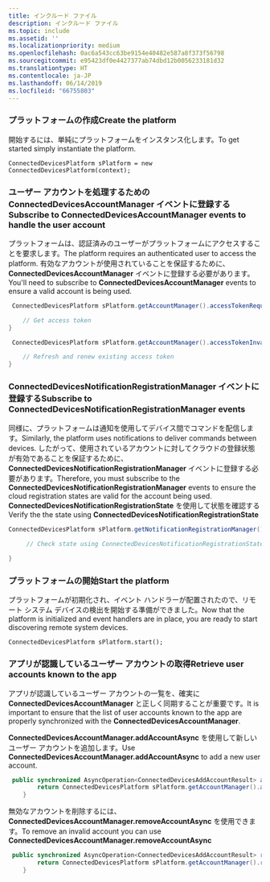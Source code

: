 ```yaml
---
title: インクルード ファイル
description: インクルード ファイル
ms.topic: include
ms.assetid: ''
ms.localizationpriority: medium
ms.openlocfilehash: 0ac6a543cc63be9154e40482e587a8f373f56798
ms.sourcegitcommit: e95423df0e4427377ab74dbd12b0056233181d32
ms.translationtype: HT
ms.contentlocale: ja-JP
ms.lasthandoff: 06/14/2019
ms.locfileid: "66755803"
---
```

### <a name="create-the-platform"></a><span data-ttu-id="da718-103">プラットフォームの作成</span><span class="sxs-lookup"><span data-stu-id="da718-103">Create the platform</span></span>


<span data-ttu-id="da718-104">開始するには、単純にプラットフォームをインスタンス化します。</span><span class="sxs-lookup"><span data-stu-id="da718-104">To get started simply instantiate the platform.</span></span>

`ConnectedDevicesPlatform sPlatform = new ConnectedDevicesPlatform(context);`

### <a name="subscribe-to-connecteddevicesaccountmanager-events-to-handle-the-user-account"></a><span data-ttu-id="da718-105">ユーザー アカウントを処理するための ConnectedDevicesAccountManager イベントに登録する</span><span class="sxs-lookup"><span data-stu-id="da718-105">Subscribe to ConnectedDevicesAccountManager events to handle the user account</span></span> 

<span data-ttu-id="da718-106">プラットフォームは、認証済みのユーザーがプラットフォームにアクセスすることを要求します。</span><span class="sxs-lookup"><span data-stu-id="da718-106">The platform requires an authenticated user to access the platform.</span></span>  <span data-ttu-id="da718-107">有効なアカウントが使用されていることを保証するために、**ConnectedDevicesAccountManager** イベントに登録する必要があります。</span><span class="sxs-lookup"><span data-stu-id="da718-107">You'll need to subscribe to **ConnectedDevicesAccountManager** events to ensure a valid account is being used.</span></span> 

```Java
 ConnectedDevicesPlatform sPlatform.getAccountManager().accessTokenRequested().subscribe((accountManager, args) -> {

    // Get access token
}
```

```Java
 ConnectedDevicesPlatform sPlatform.getAccountManager().accessTokenInvalidated().subscribe((accountManager, args) -> {

    // Refresh and renew existing access token
}
```


### <a name="subscribe-to-connecteddevicesnotificationregistrationmanager-events"></a><span data-ttu-id="da718-108">ConnectedDevicesNotificationRegistrationManager イベントに登録する</span><span class="sxs-lookup"><span data-stu-id="da718-108">Subscribe to ConnectedDevicesNotificationRegistrationManager events</span></span>

<span data-ttu-id="da718-109">同様に、プラットフォームは通知を使用してデバイス間でコマンドを配信します。</span><span class="sxs-lookup"><span data-stu-id="da718-109">Similarly, the platform uses notifications to deliver commands between devices.</span></span>  <span data-ttu-id="da718-110">したがって、使用されているアカウントに対してクラウドの登録状態が有効であることを保証するために、**ConnectedDevicesNotificationRegistrationManager** イベントに登録する必要があります。</span><span class="sxs-lookup"><span data-stu-id="da718-110">Therefore, you must subscribe to the **ConnectedDevicesNotificationRegistrationManager** events to ensure the cloud registration states are valid for the account being used.</span></span>  <span data-ttu-id="da718-111">**ConnectedDevicesNotificationRegistrationState** を使用して状態を確認する</span><span class="sxs-lookup"><span data-stu-id="da718-111">Verify the the state using **ConnectedDevicesNotificationRegistrationState**</span></span>

```Java
ConnectedDevicesPlatform sPlatform.getNotificationRegistrationManager().notificationRegistrationStateChanged().subscribe((notificationRegistrationManager, args) -> {
    
     // Check state using ConnectedDevicesNotificationRegistrationState enum

}
```
### <a name="start-the-platform"></a><span data-ttu-id="da718-112">プラットフォームの開始</span><span class="sxs-lookup"><span data-stu-id="da718-112">Start the platform</span></span>
<span data-ttu-id="da718-113">プラットフォームが初期化され、イベント ハンドラーが配置されたので、リモート システム デバイスの検出を開始する準備ができました。</span><span class="sxs-lookup"><span data-stu-id="da718-113">Now that the platform is initialized and event handlers are in place, you are ready to start discovering remote system devices.</span></span>  

`ConnectedDevicesPlatform sPlatform.start();`

### <a name="retrieve-user-accounts-known-to-the-app"></a><span data-ttu-id="da718-114">アプリが認識しているユーザー アカウントの取得</span><span class="sxs-lookup"><span data-stu-id="da718-114">Retrieve user accounts known to the app</span></span>

<span data-ttu-id="da718-115">アプリが認識しているユーザー アカウントの一覧を、確実に **ConnectedDevicesAccountManager** と正しく同期することが重要です。</span><span class="sxs-lookup"><span data-stu-id="da718-115">It is important to ensure that the list of user accounts known to the app are properly synchronized with the **ConnectedDevicesAccountManager**.</span></span>

<span data-ttu-id="da718-116">**ConnectedDevicesAccountManager.addAccountAsync** を使用して新しいユーザー アカウントを追加します。</span><span class="sxs-lookup"><span data-stu-id="da718-116">Use **ConnectedDevicesAccountManager.addAccountAsync** to add a new user account.</span></span>

```Java
 public synchronized AsyncOperation<ConnectedDevicesAddAccountResult> addAccountToAccountManagerAsync(ConnectedDevicesAccount account) {
        return ConnectedDevicesPlatform sPlatform.getAccountManager().addAccountAsync(account);
    }
```

<span data-ttu-id="da718-117">無効なアカウントを削除するには、**ConnectedDevicesAccountManager.removeAccountAsync** を使用できます。</span><span class="sxs-lookup"><span data-stu-id="da718-117">To remove an invalid account you can use **ConnectedDevicesAccountManager.removeAccountAsync**</span></span>

```Java
 public synchronized AsyncOperation<ConnectedDevicesAddAccountResult> removeAccountToAccountManagerAsync(ConnectedDevicesAccount account) {
        return ConnectedDevicesPlatform sPlatform.getAccountManager().removeAccountAsync(account);
    }
```